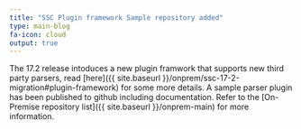 ```yaml
---
title: "SSC Plugin framework Sample repository added"
type: main-blog
fa-icon: cloud
output: true
---
```


The 17.2 release intoduces a new plugin framwork that supports new third party parsers, read [here]({{ site.baseurl }}/onprem/ssc-17-2-migration#plugin-framework) for some more details.
A sample parser plugin has been published to github including documentation.
Refer to the [On-Premise repository list]({{ site.baseurl }}/onprem-main) for more information. 
